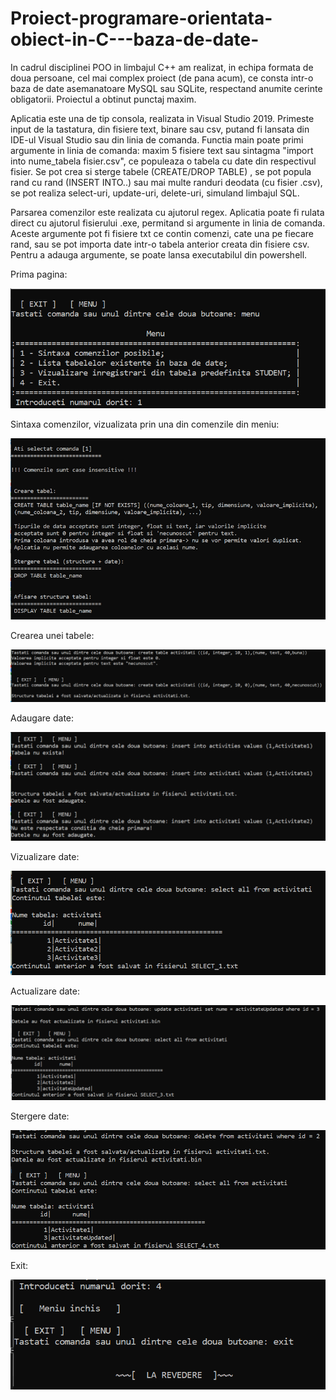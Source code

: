 # Proiect-programare-orientata-obiect-in-C---baza-de-date-
In cadrul disciplinei POO in limbajul C++ am realizat, in echipa formata de doua persoane, cel mai complex proiect (de pana acum), ce consta intr-o baza de date asemanatoare MySQL sau SQLite, respectand anumite cerinte obligatorii. Proiectul a obtinut punctaj maxim.


Aplicatia este una de tip consola, realizata in Visual Studio 2019. Primeste input de la tastatura, din fisiere text, binare sau csv, 
putand fi lansata din IDE-ul Visual Studio sau din linia de comanda. Functia main poate primi argumente in linia de comanda: maxim
5 fisiere text sau sintagma "import into nume_tabela fisier.csv", ce populeaza o tabela cu date din respectivul fisier.
Se pot crea si sterge tabele (CREATE/DROP TABLE) , se pot popula rand cu rand (INSERT INTO..) sau mai multe randuri deodata (cu fisier .csv),
se pot realiza select-uri, update-uri, delete-uri, simuland limbajul SQL.

Parsarea comenzilor este realizata cu ajutorul regex. Aplicatia poate fi rulata direct cu ajutorul fisierului .exe, permitand si argumente in linia de comanda. Aceste argumente pot fi fisiere txt ce contin comenzi, cate una pe fiecare rand, sau se pot importa date intr-o tabela anterior creata din fisiere csv. Pentru a adauga argumente, se poate lansa executabilul din powershell.

Prima pagina:

![Prima_pagina](poze/PrimaPagina.png)

Sintaxa comenzilor, vizualizata prin una din comenzile din meniu:

![sintaxa](poze/SintaxaComenzi.png)

Crearea unei tabele:

![creare](poze/CreareTabela.png)

Adaugare date:

![adaugare](poze/adaugareDate.png)

Vizualizare date:

![sintaxa](poze/afisareDate.png)

Actualizare date:

![Actualizare](poze/update.png)

Stergere date:

![Stergere](poze/delete.png)

Exit:

![Exit](poze/exit.png)



